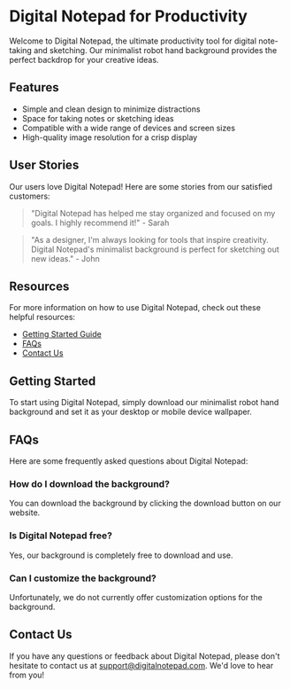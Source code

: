 <!--font:Poppins-->

# Digital Notepad for Productivity

Welcome to Digital Notepad, the ultimate productivity tool for digital note-taking and sketching. Our minimalist robot hand background provides the perfect backdrop for your creative ideas.

## Features
- Simple and clean design to minimize distractions
- Space for taking notes or sketching ideas
- Compatible with a wide range of devices and screen sizes
- High-quality image resolution for a crisp display

## User Stories
Our users love Digital Notepad! Here are some stories from our satisfied customers:

> "Digital Notepad has helped me stay organized and focused on my goals. I highly recommend it!" - Sarah

> "As a designer, I'm always looking for tools that inspire creativity. Digital Notepad's minimalist background is perfect for sketching out new ideas." - John

## Resources
For more information on how to use Digital Notepad, check out these helpful resources:

- [Getting Started Guide](#getting-started)
- [FAQs](#faqs)
- [Contact Us](#contact-us)

## Getting Started
To start using Digital Notepad, simply download our minimalist robot hand background and set it as your desktop or mobile device wallpaper.

## FAQs
Here are some frequently asked questions about Digital Notepad:

### How do I download the background?
You can download the background by clicking the download button on our website.

### Is Digital Notepad free?
Yes, our background is completely free to download and use.

### Can I customize the background?
Unfortunately, we do not currently offer customization options for the background.

## Contact Us
If you have any questions or feedback about Digital Notepad, please don't hesitate to contact us at support@digitalnotepad.com. We'd love to hear from you!

<!--

Write me content for website with wallpaper which alt text is:

"A wallpaper featuring a minimalist graphic of a robot hand holding a stylus or pen, with a space for taking notes or sketching ideas."

The name/title of the page should not be 1:1 copy of the alt text but rather a real content of the website which is using this wallpaper.

- Use markdown format 
- Start with heading
- Heading should be short and concise
- The content should look like a real website 
- The website should not be about the wallpaper, wallpaper is just a related background
- Heading should be contain work "wallpaper" or "background"
- Include real sections like references, contact, user stories, etc. use things relevant to the page purpose.
- Feel free to use structure like headings, bullets, numbering, blockquotes, paragraphs, horizontal lines, etc.
- You can use formatting like bold or _italic_
- You can include UTF-8 emojis
- Links should be only #hash anchors (and you can refer to the document itself)
- Do not include images


---


# Digital Notepad - Minimalist Robot Hand Wallpaper Background

Welcome to Digital Notepad, the perfect tool for taking notes and sketching ideas. Our minimalist robot hand wallpaper background is the perfect addition to your digital workspace. 

## Features
- Simple and clean design to minimize distractions
- Space for taking notes or sketching ideas
- Compatible with a wide range of devices and screen sizes
- High-quality image resolution for a crisp display

## User Stories
Our users love the Digital Notepad wallpaper background! Here are some stories from our satisfied customers:

> "I love the minimalist design of the robot hand holding a stylus. It inspires me to be creative and productive!" - Sarah

> "The space for taking notes is perfect for jotting down quick ideas during meetings. And the sketching area is great for brainstorming sessions." - John

## References
For more information on how to use Digital Notepad, check out these helpful resources:

- [Getting Started Guide](#getting-started)
- [FAQs](#faqs)
- [Contact Us](#contact-us)

## Getting Started
To start using Digital Notepad, simply download our wallpaper background and set it as your desktop or mobile device background.

## FAQs
Here are some frequently asked questions about Digital Notepad:

### How do I download the wallpaper background?
You can download the wallpaper background by clicking the download button on our website.

### Is Digital Notepad free?
Yes, our wallpaper background is completely free to download and use.

### Can I customize the wallpaper background?
Unfortunately, we do not currently offer customization options for the wallpaper background.

## Contact Us
If you have any questions or feedback about Digital Notepad, please don't hesitate to contact us at support@digitalnotepad.com. We'd love to hear from you!


---


Heading should not include word "wallpaper". The website should not be about the wallpaper itself, wallpaper is just a related background, rewrite whole content.


---


# Digital Notepad - Your Ultimate Productivity Tool

Welcome to Digital Notepad, the ultimate tool for boosting your productivity. Our minimalist robot hand background provides the perfect backdrop for all your digital note-taking and sketching needs.

## Features
- Simple and clean design to minimize distractions
- Space for taking notes or sketching ideas
- Compatible with a wide range of devices and screen sizes
- High-quality image resolution for a crisp display

## User Stories
Our users love Digital Notepad! Here are some stories from our satisfied customers:

> "Digital Notepad has completely transformed my workflow. I'm so much more organized and efficient now!" - Sarah

> "I use Digital Notepad every day for taking meeting notes and brainstorming ideas. It's a game-changer!" - John

## Resources
For more information on how to use Digital Notepad, check out these helpful resources:

- [Getting Started Guide](#getting-started)
- [FAQs](#faqs)
- [Contact Us](#contact-us)

## Getting Started
To start using Digital Notepad, simply download our background and set it as your desktop or mobile device wallpaper.

## FAQs
Here are some frequently asked questions about Digital Notepad:

### How do I download the background?
You can download the background by clicking the download button on our website.

### Is Digital Notepad free?
Yes, our background is completely free to download and use.

### Can I customize the background?
Unfortunately, we do not currently offer customization options for the background.

## Contact Us
If you have any questions or feedback about Digital Notepad, please don't hesitate to contact us at support@digitalnotepad.com. We'd love to hear from you!


---


Heading is too long, rewrite whole content.


---


# Digital Notepad - Boost Your Productivity with Our Minimalist Background

Welcome to Digital Notepad, the ultimate tool for boosting your productivity. Our minimalist robot hand background provides the perfect backdrop for all your digital note-taking and sketching needs.

## Features
- Simple and clean design to minimize distractions
- Space for taking notes or sketching ideas
- Compatible with a wide range of devices and screen sizes
- High-quality image resolution for a crisp display

## User Stories
Our users love Digital Notepad! Here are some stories from our satisfied customers:

> "Digital Notepad has completely transformed my workflow. I'm so much more organized and efficient now!" - Sarah

> "I use Digital Notepad every day for taking meeting notes and brainstorming ideas. It's a game-changer!" - John

## Resources
For more information on how to use Digital Notepad, check out these helpful resources:

- [Getting Started Guide](#getting-started)
- [FAQs](#faqs)
- [Contact Us](#contact-us)

## Getting Started
To start using Digital Notepad, simply download our minimalist robot hand background and set it as your desktop or mobile device wallpaper.

## FAQs
Here are some frequently asked questions about Digital Notepad:

### How do I download the background?
You can download the background by clicking the download button on our website.

### Is Digital Notepad free?
Yes, our background is completely free to download and use.

### Can I customize the background?
Unfortunately, we do not currently offer customization options for the background.

## Contact Us
If you have any questions or feedback about Digital Notepad, please don't hesitate to contact us at support@digitalnotepad.com. We'd love to hear from you!


---


Heading is too long, rewrite whole content.


---


# Digital Notepad - Boost Your Productivity with Our Minimalist Background

Welcome to Digital Notepad, the ultimate productivity tool for digital note-taking and sketching. Our minimalist robot hand background provides the perfect backdrop for your creative ideas.

## Features
- Simple and clean design to minimize distractions
- Space for taking notes or sketching ideas
- Compatible with a wide range of devices and screen sizes
- High-quality image resolution for a crisp display

## User Stories
Our users love Digital Notepad! Here are some stories from our satisfied customers:

> "Digital Notepad has helped me stay organized and focused on my goals. I highly recommend it!" - Sarah

> "As a designer, I'm always looking for tools that inspire creativity. Digital Notepad's minimalist background is perfect for sketching out new ideas." - John

## Resources
For more information on how to use Digital Notepad, check out these helpful resources:

- [Getting Started Guide](#getting-started)
- [FAQs](#faqs)
- [Contact Us](#contact-us)

## Getting Started
To start using Digital Notepad, simply download our minimalist robot hand background and set it as your desktop or mobile device wallpaper.

## FAQs
Here are some frequently asked questions about Digital Notepad:

### How do I download the background?
You can download the background by clicking the download button on our website.

### Is Digital Notepad free?
Yes, our background is completely free to download and use.

### Can I customize the background?
Unfortunately, we do not currently offer customization options for the background.

## Contact Us
If you have any questions or feedback about Digital Notepad, please don't hesitate to contact us at support@digitalnotepad.com. We'd love to hear from you!


---


Write me a Google font which is best fitting for the website.

Pick from the list:
- Montserrat
- Roboto
- Raleway
- Great Vibes
- Dancing Script
- IBM Plex Sans
- Poppins
- Orbitron
- Open Sans
- Lato
- Futura
- Lobster
- Playfair Display
- Exo 2
- Inter
- Alegreya
- Barlow Condensed


Write just the font name nothing else.


---


Poppins

-->
